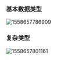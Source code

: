 ### 基本数据类型

![1558657786909](../images/1558657786909.png)

### 复杂类型

![1558657801161](../images/1558657801161.png)